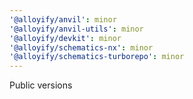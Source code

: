 ```yaml
---
'@alloyify/anvil': minor
'@alloyify/anvil-utils': minor
'@alloyify/devkit': minor
'@alloyify/schematics-nx': minor
'@alloyify/schematics-turborepo': minor
---
```


Public versions
